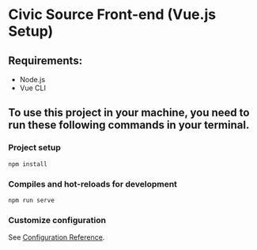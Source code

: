 # Civic Source Front-end (Vue.js Setup)

## Requirements:
- Node.js
- Vue CLI

## To use this project in your machine, you need to run these following commands in your terminal.

### Project setup
```
npm install
```

### Compiles and hot-reloads for development
```
npm run serve
```

### Customize configuration
See [Configuration Reference](https://cli.vuejs.org/config/).
